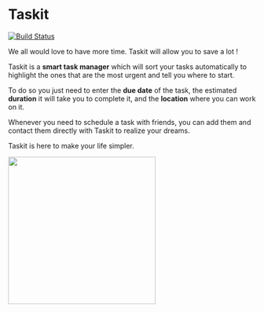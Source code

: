 # Taskit

[![Build Status](http://jenkins.epfl.ch/buildStatus/icon?job=team-app)](http://jenkins.epfl.ch/job/team-app/)

We all would love to have more time. Taskit will allow you to save a lot !

Taskit is a **smart task manager** which will sort your tasks automatically to highlight the ones that are the most urgent and tell you where to start.

To do so you just need to enter the **due date** of the task, the estimated **duration** it will take you to complete it, and the **location** where you can work on it.

Whenever you need to schedule a task with friends, you can add them and contact them directly with Taskit to realize your dreams.

Taskit is here to make your life simpler.

<img src="https://github.com/sweng-epfl/sweng-team-app/tree/master/img/taskit.png" width="300">
